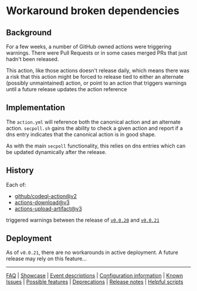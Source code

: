 # Workaround broken dependencies

## Background

For a few weeks, a number of GitHub owned actions were triggering warnings.
There were Pull Requests or in some cases merged PRs that just hadn't been released.

This action, like those actions doesn't release daily, which means there was a risk
that this action might be forced to release tied to either an alternate (possibly
unmaintained) action, or point to an action that triggers warnings until a future
release updates the action reference

## Implementation

The `action.yml` will reference both the canonical action and an alternate
action. `secpoll.sh` gains the ability to check a given action and report
if a dns entry indicates that the canonical action is in good shape.

As with the main `secpoll` functionality, this relies on dns entries which
can be updated dynamically after the release.

## History

Each of:

- [github/codeql-action@v2](https://github.com/github/codeql-action/releases/tag/v2)
- [actions-download@v3](https://github.com/actions/download/releases/tag/v3)
- [actions-upload-artifact@v3](https://github.com/actions/upload-artifact/releases/tag/v3)

triggered warnings between the release of [`v0.0.20`](https://github.com/check-spelling/check-spelling/releases/tag/v0.0.20) and [`v0.0.21`](https://github.com/check-spelling/check-spelling/releases/tag/v0.0.21)

## Deployment

As of `v0.0.21`, there are no workarounds in active deployment.
A future release may rely on this feature...

---
[FAQ](FAQ.md) | [Showcase](Showcase.md) | [Event descriptions](Event-descriptions.md) | [Configuration information](Configuration-information.md) | [Known Issues](Known-Issues.md) | [Possible features](Possible-features.md) | [Deprecations](Deprecations.md) | [Release notes](Release-notes.md) | [Helpful scripts](Helpful-scripts.md)
